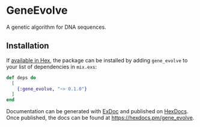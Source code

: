 # GeneEvolve

A genetic algorithm for DNA sequences.

## Installation

If [available in Hex](https://hex.pm/docs/publish), the package can be installed
by adding `gene_evolve` to your list of dependencies in `mix.exs`:

```elixir
def deps do
  [
    {:gene_evolve, "~> 0.1.0"}
  ]
end
```

Documentation can be generated with [ExDoc](https://github.com/elixir-lang/ex_doc)
and published on [HexDocs](https://hexdocs.pm). Once published, the docs can
be found at <https://hexdocs.pm/gene_evolve>.

